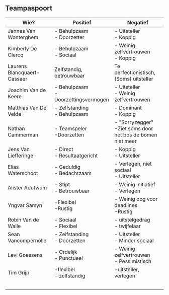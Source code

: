 ## Teampaspoort

| Wie?                        | Positief                                | Negatief                                                      |
| --------------------------- | --------------------------------------- | ------------------------------------------------------------- |
| Jannes Van Wonterghem       | - Behulpzaam<br />- Doorzetter          | - Uitsteller<br />- Koppig                                    |
| Kimberly De Clercq          | - Behulpzaam<br />- Sociaal             | - Weinig zelfvertrouwen<br />- Koppig                         |
| Laurens Blancquaert-Cassaer | Zelfstandig, betrouwbaar                | Te perfectionistisch, (Soms) uitsteller                       |
| Joachim Van de Keere        | - Behulpzaam<br >- Doorzettingsvermogen | - Uitsteller <br > - Weinig zelfvertrouwen                    |
| Matthias Van De Velde       | - Zelfstanding<br>- Behulpzaam          | - Dominant<br>- Koppig                                        |
| Nathan Cammerman            | - Teamspeler<br>-Doorzetten             | - "Sorryzegger"<br>-Ziet soms door het bos de bomen niet meer |
| Jens Van Liefferinge        | - Direct<br>- Resultaatgericht          | - Koppig<br>- Uitsteller                                      |
| Elias Waterschoot           | - Geduldig<br>- Bedachtzaam             | - Verlegen, niet sociaal<br>- Uitsteller                      |
| Alister Adutwum             | - Stipt<br>- Betrouwbaar                | - Weinig initiatief<br> - Verlegen                            |
| Yngvar Samyn                | -Flexibel<br>-Rustig                    | - Weinig oog voor deadlines<br> -Rustig                       |
| Robin Van de Walle          | - Sociaal <br> - Flexibel               | - uitstelgedrag <br> - twijfelaar                             |
| Sean Vancompernolle         | - Zelfstanding <br> - Doorzetten        | - Uitsteller <br> - Minder sociaal                            |
| Levi Goessens               | - Ordelijk <br> - Punctueel             | - Weinig zelfvertrouwen <br> - Pessimistisch                  |
| Tim Grijp                   |  -flexibel <br> - zelfstandig           | -uitsteller, verlegen                               |
|                             |                                         |                                                               |
|                             |                                         |                                                               |
|                             |                                         |                                                               |
|                             |                                         |                                                               |
|                             |                                         |                                                               |
